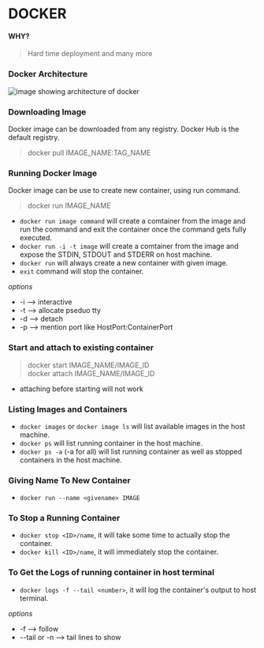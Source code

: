 # DOCKER

#### WHY?
>Hard time deployment and many more

### Docker Architecture
![image showing architecture of docker](https://docs.docker.com/engine/images/architecture.svg)

### Downloading Image

Docker image can be downloaded from any registry. Docker Hub is the default registry.

> docker pull IMAGE_NAME:TAG_NAME

### Running Docker Image

Docker image can be use to create new container, using run command.

> docker run IMAGE_NAME

* `docker run image command` will create a comtainer from the image and run the command and exit the container once the command gets fully executed. 
* `docker run -i -t image` will create a comtainer from the image and expose the STDIN, STDOUT and STDERR on host machine.
* `docker run` will always create a new container with given image.
* `exit` command will stop the container.

*options* 
* -i --> interactive
* -t --> allocate pseduo tty
* -d --> detach
* -p --> mention port like HostPort:ContainerPort

### Start and attach to existing container

> docker start IMAGE_NAME/IMAGE_ID   
> docker attach IMAGE_NAME/IMAGE_ID

* attaching before starting will not work

### Listing Images and Containers

* `docker images` or `docker image ls` will list available images in the host machine.
* `docker ps` will list running container in the host machine.
* `docker ps -a` (-a for all) will list running container as well as stopped containers in the host machine.

### Giving Name To New Container

* `docker run --name <givename> IMAGE`

### To Stop a Running Container

*  `docker stop <ID>/name`, it will take some time to actually stop the container.
*  `docker kill <ID>/name`, it will immediately stop the container.

### To Get the Logs of running container in host terminal

*  `docker logs -f --tail <number>`, it will log the container's output to host terminal.

*options* 
* -f --> follow
* --tail or -n --> tail lines to show


